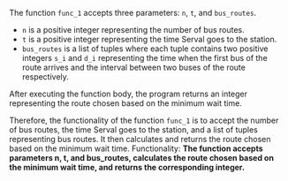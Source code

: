 The function `func_1` accepts three parameters: `n`, `t`, and `bus_routes`. 
- `n` is a positive integer representing the number of bus routes. 
- `t` is a positive integer representing the time Serval goes to the station. 
- `bus_routes` is a list of tuples where each tuple contains two positive integers `s_i` and `d_i` representing the time when the first bus of the route arrives and the interval between two buses of the route respectively. 

After executing the function body, the program returns an integer representing the route chosen based on the minimum wait time. 

Therefore, the functionality of the function `func_1` is to accept the number of bus routes, the time Serval goes to the station, and a list of tuples representing bus routes. It then calculates and returns the route chosen based on the minimum wait time. 
Functionality: **The function accepts parameters n, t, and bus_routes, calculates the route chosen based on the minimum wait time, and returns the corresponding integer.**